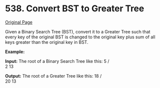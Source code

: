 # 538. Convert BST to Greater Tree

[Original Page](https://leetcode.com/problems/convert-bst-to-greater-tree/)

Given a Binary Search Tree (BST), convert it to a Greater Tree such that every key of the original BST is changed to the original key plus sum of all keys greater than the original key in BST.

**Example:**

**Input:** The root of a Binary Search Tree like this:
              5
            /   \
           2     13

**Output:** The root of a Greater Tree like this:
             18
            /   \
          20     13
